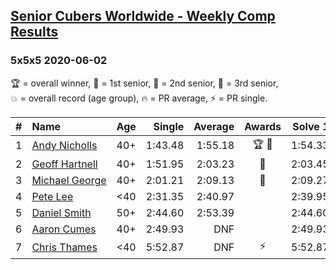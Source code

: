 <style>table {white-space: nowrap;}</style>

## [Senior Cubers Worldwide - Weekly Comp Results](/scw-comp/results/)
### 5x5x5 2020-06-02

<span style="white-space: nowrap;">🏆 = overall winner</span>, <span style="white-space: nowrap;">🥇 = 1st senior</span>, <span style="white-space: nowrap;">🥈 = 2nd senior</span>, <span style="white-space: nowrap;">🥉 = 3rd senior</span>, <span style="white-space: nowrap;">💥 = overall record (age group)</span>, <span style="white-space: nowrap;">🔥 = PR average</span>, <span style="white-space: nowrap;">⚡ = PR single</span>.

| # | Name | Age | Single | Average | Awards | Solve 1 | Solve 2 | Solve 3 | Solve 4 | Solve 5 | Video |
| :--: | :-- | :--: | --: | --: | :--: | --: | --: | --: | --: | --: | :-- |
| 1 | [Andy Nicholls](../../persons/andy_nicholls/555.md) | 40+ | 1:43.48 | 1:55.18 | 🏆 🥇 | 1:54.33 | 1:54.99 | 1:57.53 | 1:43.48 | 1:56.22 | [Link](https://www.facebook.com/events/573401076937046?view=permalink&id=573751206902033) |
| 2 | [Geoff Hartnell](../../persons/geoff_hartnell/555.md) | 40+ | 1:51.95 | 2:03.23 | 🥈 | 2:03.45 | 2:05.30 | 1:51.95 | 2:18.46 | 2:00.93 | [Link](https://www.facebook.com/events/573401076937046?view=permalink&id=575080210102466) |
| 3 | [Michael George](../../persons/michael_george/555.md) | 40+ | 2:01.21 | 2:09.13 | 🥉 | 2:09.27 | 2:01.21 | 2:07.85 | 2:13.86 | 2:10.27 | [Link](https://www.facebook.com/events/573401076937046?view=permalink&id=575258266751327) |
| 4 | [Pete Lee](../../persons/pete_lee/555.md) | <40 | 2:31.35 | 2:40.97 |  | 2:39.95 | 2:31.35 | 2:51.60 | DNS | DNS | [Link](https://www.facebook.com/events/573401076937046?view=permalink&id=575323583411462) |
| 5 | [Daniel Smith](../../persons/daniel_smith/555.md) | 50+ | 2:44.60 | 2:53.39 |  | 2:44.60 | 3:03.43 | 2:52.14 | DNS | DNS | [Link](https://www.facebook.com/events/573401076937046?view=permalink&id=578239283119892) |
| 6 | [Aaron Cumes](../../persons/aaron_cumes/555.md) | 40+ | 2:49.93 | DNF |  | 2:49.93 | DNS | DNS | DNS | DNS | [Link](https://www.facebook.com/events/573401076937046?view=permalink&id=574489523494868) |
| 7 | [Chris Thames](../../persons/chris_thames/555.md) | <40 | 5:52.87 | DNF | ⚡ | 5:52.87 | DNS | DNS | DNS | DNS | [Link](https://www.facebook.com/events/573401076937046?view=permalink&id=576872833256537) |

<!-- Global site tag (gtag.js) - Google Analytics -->
<script async src="https://www.googletagmanager.com/gtag/js?id=UA-86348435-3"></script>
<script>window.dataLayer = window.dataLayer || []; function gtag() {dataLayer.push(arguments);} gtag('js', new Date()); gtag('config', 'UA-86348435-3');</script>
